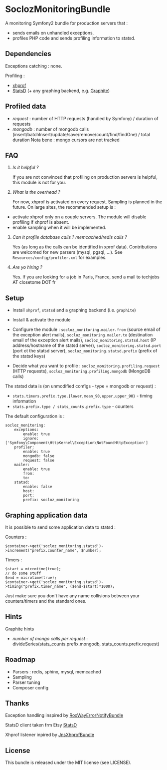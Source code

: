 SoclozMonitoringBundle
======================

A monitoring Symfony2 bundle for production servers that :

* sends emails on unhandled exceptions,
* profiles PHP code and sends profiling information to statsd.

Dependencies
------------

Exceptions catching : none.

Profiling :

* [xhprof](http://pecl.php.net/package/xhprof)
* [StatsD](https://github.com/etsy/statsd) (+ any graphing backend, e.g. [Graphite](http://graphite.wikidot.com))

Profiled data
--------------

* *request* : number of HTTP requests (handled by Symfony) / duration of requests
* *mongodb* : number of mongodb calls (insert/batchInsert/update/save/remove/count/find/findOne) / total duration
    Nota bene : mongo cursors are not tracked

FAQ
---

1. *Is it helpful ?*

    If you are not convinced that profiling on production servers is helpful, this module is not for you.

2. *What is the overhead ?*

    For now, xhprof is activated on every request. Sampling is planned in the future. On large sites, the recommended setup is :

* activate xhprof only on a couple servers. The module will disable profiling if xhprof is absent.
* enable sampling when it will be implemented.

3. *Can it profile database calls ? memcached/redis calls ?*

    Yes (as long as the calls can be identified in xprof data). Contributions are welcomed for new parsers (mysql, pgsql, ...). See `Resources/config/profiler.xml` for examples.

4. *Are yo hiring ?*

    Yes. If you are looking for a job in Paris, France, send a mail to techjobs AT closetome DOT fr

Setup
-----

* Install `xhprof`, `statsd` and a graphing backend (i.e. `graphite`)

* Install & activate the module

* Configure the module : `socloz_monitoring.mailer.from` (source email of the exception alert mails), `socloz_monitoring.mailer.to` (destination email of the exception alert mails),
`socloz_monitoring.statsd.host` (IP address/hostname of the statsd server), `socloz_monitoring.statsd.port` (port ot the statsd server), `socloz_monitoring.statsd.prefix` (prefix of the statsd keys)

* Decide what you want to profile : `socloz_monitoring.profiling.request` (HTTP requests), `socloz_monitoring.profiling.mongodb` (MongoDB calls)
    
The statsd data is (on unmodified configs - type = mongodb or request) : 

* `stats.timers.prefix.type.{lower,mean_90,upper,upper_90}` - timing information
* `stats.prefix.type / stats_counts.prefix.type` - counters

The default configuration is :

    socloz_monitoring:
        exceptions:
            enable: true
            ignore: ['Symfony\Component\HttpKernel\Exception\NotFoundHttpException']
        profiler:
            enable: true
            mongodb: false
            request: false
        mailer:
            enable: true
            from: 
            to: 
        statsd:
            enable: false
            host:
            port:
            prefix: socloz_monitoring

Graphing application data
-------------------------

It is possible to send some application data to statsd :

Counters :

    $container->get('socloz_monitoring.statsd')->increment("prefix.counter_name", $number);

Timers :

    $start = microtime(true);
    // do some stuff
    $end = microtime(true);
    $container->get('socloz_monitoring.statsd')->timing("prefix.timer_name", ($end-$start)*1000);

Just make sure you don't have any name collisions between your counters/timers and the standard ones.

Hints
-----

Graphite hints

* *number of mongo calls per request* : divideSeries(stats_counts.prefix.mongodb, stats_counts.prefix.request)

Roadmap
-------

* Parsers : redis, sphinx, mysql, memcached
* Sampling
* Parser tuning
* Composer config

Thanks
------

Exception handling inspired by [RoxWayErrorNotifyBundle](https://github.com/szymek/RoxWayErrorNotifyBundle)

StatsD client taken frm Etsy [StatsD](https://github.com/etsy/statsd)

Xhprof listener inpired by [JnsXhprofBundle](https://github.com/jonaswouters/XhprofBundle)

License
-------

This bundle is released under the MIT license (see LICENSE).